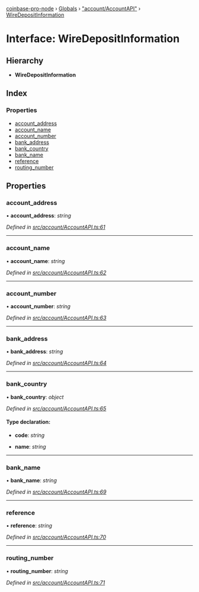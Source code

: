 [coinbase-pro-node](../README.md) › [Globals](../globals.md) › ["account/AccountAPI"](../modules/_account_accountapi_.md) › [WireDepositInformation](_account_accountapi_.wiredepositinformation.md)

# Interface: WireDepositInformation

## Hierarchy

- **WireDepositInformation**

## Index

### Properties

- [account_address](_account_accountapi_.wiredepositinformation.md#account_address)
- [account_name](_account_accountapi_.wiredepositinformation.md#account_name)
- [account_number](_account_accountapi_.wiredepositinformation.md#account_number)
- [bank_address](_account_accountapi_.wiredepositinformation.md#bank_address)
- [bank_country](_account_accountapi_.wiredepositinformation.md#bank_country)
- [bank_name](_account_accountapi_.wiredepositinformation.md#bank_name)
- [reference](_account_accountapi_.wiredepositinformation.md#reference)
- [routing_number](_account_accountapi_.wiredepositinformation.md#routing_number)

## Properties

### account_address

• **account_address**: _string_

_Defined in [src/account/AccountAPI.ts:61](https://github.com/bennyn/coinbase-pro-node/blob/ea7299d/src/account/AccountAPI.ts#L61)_

---

### account_name

• **account_name**: _string_

_Defined in [src/account/AccountAPI.ts:62](https://github.com/bennyn/coinbase-pro-node/blob/ea7299d/src/account/AccountAPI.ts#L62)_

---

### account_number

• **account_number**: _string_

_Defined in [src/account/AccountAPI.ts:63](https://github.com/bennyn/coinbase-pro-node/blob/ea7299d/src/account/AccountAPI.ts#L63)_

---

### bank_address

• **bank_address**: _string_

_Defined in [src/account/AccountAPI.ts:64](https://github.com/bennyn/coinbase-pro-node/blob/ea7299d/src/account/AccountAPI.ts#L64)_

---

### bank_country

• **bank_country**: _object_

_Defined in [src/account/AccountAPI.ts:65](https://github.com/bennyn/coinbase-pro-node/blob/ea7299d/src/account/AccountAPI.ts#L65)_

#### Type declaration:

- **code**: _string_

- **name**: _string_

---

### bank_name

• **bank_name**: _string_

_Defined in [src/account/AccountAPI.ts:69](https://github.com/bennyn/coinbase-pro-node/blob/ea7299d/src/account/AccountAPI.ts#L69)_

---

### reference

• **reference**: _string_

_Defined in [src/account/AccountAPI.ts:70](https://github.com/bennyn/coinbase-pro-node/blob/ea7299d/src/account/AccountAPI.ts#L70)_

---

### routing_number

• **routing_number**: _string_

_Defined in [src/account/AccountAPI.ts:71](https://github.com/bennyn/coinbase-pro-node/blob/ea7299d/src/account/AccountAPI.ts#L71)_

